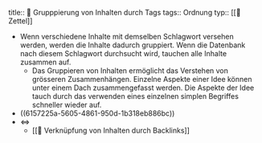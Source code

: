 title:: 📗 Grupppierung von Inhalten durch Tags
tags:: Ordnung
typ:: [[📗 Zettel]]

- Wenn verschiedene Inhalte mit demselben Schlagwort versehen werden, werden die Inhalte dadurch gruppiert. Wenn die Datenbank nach diesem Schlagwort durchsucht wird, tauchen alle Inhalte zusammen auf.
	- Das Gruppieren von Inhalten ermöglicht das Verstehen von grösseren Zusammenhängen. Einzelne Aspekte einer Idee können unter einem Dach zusammengefasst werden. Die Aspekte der Idee tauch durch das verwenden eines einzelnen simplen Begriffes schneller wieder auf.
- ((6157225a-5605-4861-950d-1b318eb886bc))
- <=>
	- [[📗 Verknüpfung von Inhalten durch Backlinks]]